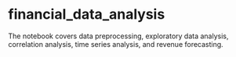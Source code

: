 # financial_data_analysis
The notebook covers data preprocessing, exploratory data analysis, correlation analysis, time series analysis, and revenue forecasting.
